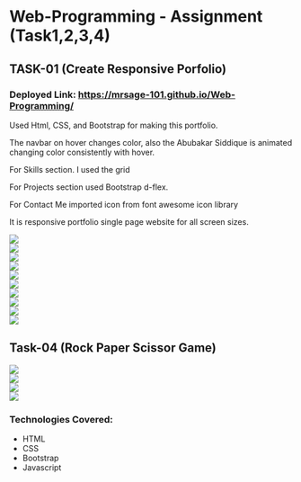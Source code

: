 # Web-Programming - Assignment (Task1,2,3,4)
## TASK-01 (Create Responsive Porfolio)
### Deployed Link: https://mrsage-101.github.io/Web-Programming/

<p>Used Html, CSS, and Bootstrap for making this portfolio.</p> 
<p>The navbar on hover changes color, also the Abubakar Siddique is animated changing color consistently with hover.</p>
<p>For Skills section. I used the grid</p>
<p>For Projects section used Bootstrap d-flex.</p>
<p>For Contact Me imported icon from font awesome icon library</p>
<p>It is responsive portfolio single page website for all screen sizes.</p>

<img src="Task-1/image0.png"><br>
<img src="Task-1/image1.png"><br>
<img src="Task-1/image2.png"><br>
<img src="Task-1/image3.png"><br>
<img src="Task-1/image4.png"><br>
<img src="Task-1/image5.png"><br>
<img src="Task-1/image6.png"><br>
<img src="Task-1/image7.png"><br>
<img src="Task-1/image8.png"><br>
<img src="Task-1/image9.png"><br>

## Task-04 (Rock Paper Scissor Game)
<img src="RockPaperScissor-Task4/image0.png"><br>
<img src="RockPaperScissor-Task4/image1.png"><br>
<img src="RockPaperScissor-Task4/image2.png"><br>
<img src="RockPaperScissor-Task4/image3.png"><br>


### Technologies Covered:
- HTML
- CSS
- Bootstrap
- Javascript
